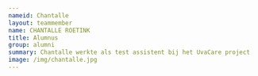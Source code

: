 ```yaml
---
nameid: Chantalle
layout: teammember
name: CHANTALLE ROETINK
title: Alumnus
group: alumni
summary: Chantalle werkte als test assistent bij het UvaCare project
image: /img/chantalle.jpg
---
```


